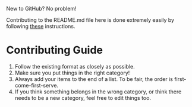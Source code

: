 New to GitHub? No problem! 

Contributing to the README.md file here is done extremely easily by following [these](https://help.github.com/articles/editing-files-in-another-user-s-repository) instructions.

# Contributing Guide

1. Follow the existing format as closely as possible.
2. Make sure you put things in the right category!
3. Always add your items to the end of a list. To be fair, the order is first-come-first-serve.
4. If you think something belongs in the wrong category, or think there needs to be a new category, feel free to edit things too.
